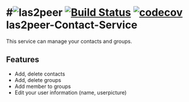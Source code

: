 #![las2peer](https://rwth-acis.github.io/las2peer/logo/vector/las2peer-logo.svg)
[![Build Status](https://travis-ci.org/rwth-acis/las2peer-Contact-Service.svg?branch=master)](https://travis-ci.org/rwth-acis/las2peer-Contact-Service) [![codecov](https://codecov.io/gh/rwth-acis/las2peer-Contact-Service/branch/master/graph/badge.svg)](https://codecov.io/gh/rwth-acis/las2peer-Contact-Service)
las2peer-Contact-Service 
=======================

This service can manage your contacts and groups. 

Features
--------

* Add, delete contacts
* Add, delete groups
* Add member to groups
* Edit your user information (name, userpicture)
